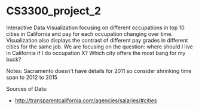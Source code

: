 # CS3300_project_2
Interactive Data Visualization focusing on different occupations in top 10 
cities in California and pay for each occupation changing over time. Visualization
also displays the contrast of different pay grades in different cities for the
same job. We are focusing on the question: where should I live in California
if I do occupation X? Which city offers the most bang for my buck?

Notes:
Sacramento doesn't have details for 2011 so consider shrinking time span 
to 2012 to 2015


Sources of Data:
* http://transparentcalifornia.com/agencies/salaries/#cities

